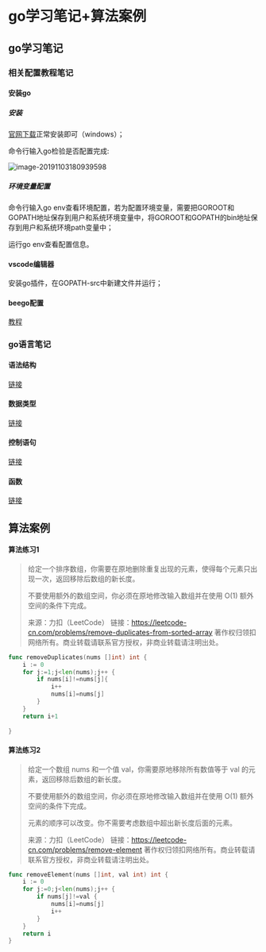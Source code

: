 # go学习笔记+算法案例

## go学习笔记

### 相关配置教程笔记

#### 安装go

##### 安装

[官网下载](https://golang.org/dl/)正常安装即可（windows）；

命令行输入go检验是否配置完成:

![image-20191103180939598](C:\Users\11392\AppData\Roaming\Typora\typora-user-images\image-20191103180939598.png)

##### 环境变量配置

命令行输入go env查看环境配置，若为配置环境变量，需要把GOROOT和GOPATH地址保存到用户和系统环境变量中，将GOROOT和GOPATH的bin地址保存到用户和系统环境path变量中；

运行go env查看配置信息。

#### vscode编辑器

安装go插件，在GOPATH-src中新建文件并运行；

#### beego配置

[教程](https://beego.me/quickstart)

### go语言笔记

#### 语法结构

[链接](https://www.runoob.com/go/go-program-structure.html)

#### 数据类型

[链接](https://www.runoob.com/go/go-data-types.html)

#### 控制语句

[链接](https://www.runoob.com/go/go-decision-making.html)

#### 函数

[链接](https://www.runoob.com/go/go-functions.html)

## 算法案例

#### 算法练习1

> 给定一个排序数组，你需要在原地删除重复出现的元素，使得每个元素只出现一次，返回移除后数组的新长度。
>
> 不要使用额外的数组空间，你必须在原地修改输入数组并在使用 O(1) 额外空间的条件下完成。
>
> 来源：力扣（LeetCode）
> 链接：https://leetcode-cn.com/problems/remove-duplicates-from-sorted-array
> 著作权归领扣网络所有。商业转载请联系官方授权，非商业转载请注明出处。

```go
func removeDuplicates(nums []int) int {
    i := 0
    for j:=1;j<len(nums);j++ {
        if nums[i]!=nums[j]{
            i++
            nums[i]=nums[j]
        }
    }
    return i+1
    
}
```

#### 算法练习2

> 给定一个数组 nums 和一个值 val，你需要原地移除所有数值等于 val 的元素，返回移除后数组的新长度。
>
> 不要使用额外的数组空间，你必须在原地修改输入数组并在使用 O(1) 额外空间的条件下完成。
>
> 元素的顺序可以改变。你不需要考虑数组中超出新长度后面的元素。
>
> 来源：力扣（LeetCode）
> 链接：https://leetcode-cn.com/problems/remove-element
> 著作权归领扣网络所有。商业转载请联系官方授权，非商业转载请注明出处。

```go
func removeElement(nums []int, val int) int {
    i := 0
    for j:=0;j<len(nums);j++ {
        if nums[j]!=val {
            nums[i]=nums[j]
            i++
        }
    }
    return i
}
```


